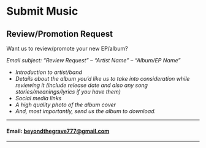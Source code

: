 # Submit Music

## **Review/Promotion Request**

Want us to review/promote your new EP/album?

*Email subject: “Review Request” – “Artist Name” – “Album/EP Name”*

- *Introduction to artist/band*
- *Details about the album you’d like us to take into consideration while reviewing it (include release date and also any song stories/meanings/lyrics if you have them)*
- *Social media links*
- *A high quality photo of the album cover*
- *And, most importantly, send us the album to download.*

------

#### Email: beyondthegrave777@gmail.com

<hr>